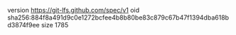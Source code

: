 version https://git-lfs.github.com/spec/v1
oid sha256:884f8a491d9c0e1272bcfee4b8b80be83c879c67b47f1394dba618bd3874f9ee
size 1785
